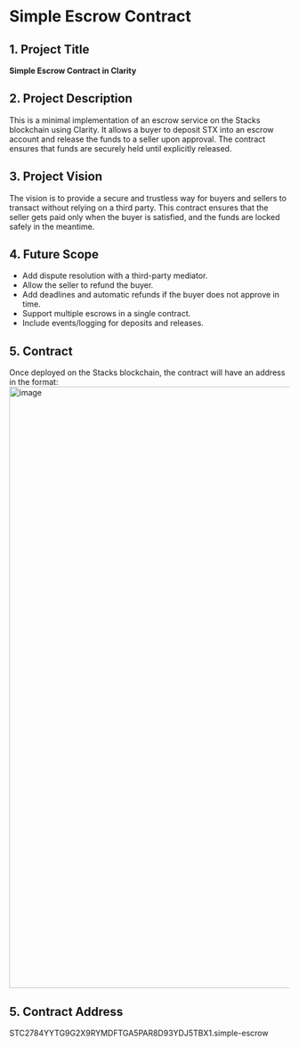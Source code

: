 # Simple Escrow Contract

## 1. Project Title
**Simple Escrow Contract in Clarity**

## 2. Project Description
This is a minimal implementation of an escrow service on the Stacks blockchain using Clarity. It allows a buyer to deposit STX into an escrow account and release the funds to a seller upon approval. The contract ensures that funds are securely held until explicitly released.

## 3. Project Vision
The vision is to provide a secure and trustless way for buyers and sellers to transact without relying on a third party. This contract ensures that the seller gets paid only when the buyer is satisfied, and the funds are locked safely in the meantime.

## 4. Future Scope
- Add dispute resolution with a third-party mediator.
- Allow the seller to refund the buyer.
- Add deadlines and automatic refunds if the buyer does not approve in time.
- Support multiple escrows in a single contract.
- Include events/logging for deposits and releases.

## 5. Contract 
Once deployed on the Stacks blockchain, the contract will have an address in the format:  
<img width="1920" height="1080" alt="image" src="https://github.com/user-attachments/assets/79e2c0b2-b1a7-482a-beb8-1c9aaa7e72e7" />

## 5. Contract Address
STC2784YYTG9G2X9RYMDFTGA5PAR8D93YDJ5TBX1.simple-escrow
